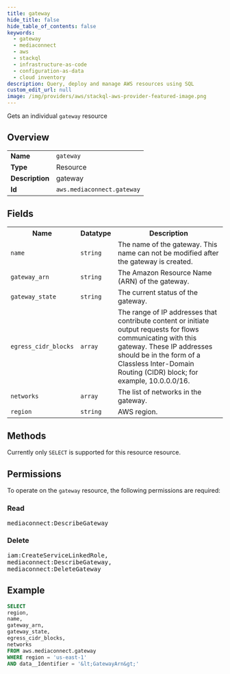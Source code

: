 ```yaml
---
title: gateway
hide_title: false
hide_table_of_contents: false
keywords:
  - gateway
  - mediaconnect
  - aws
  - stackql
  - infrastructure-as-code
  - configuration-as-data
  - cloud inventory
description: Query, deploy and manage AWS resources using SQL
custom_edit_url: null
image: /img/providers/aws/stackql-aws-provider-featured-image.png
---
```

Gets an individual <code>gateway</code> resource

## Overview
<table><tbody>
<tr><td><b>Name</b></td><td><code>gateway</code></td></tr>
<tr><td><b>Type</b></td><td>Resource</td></tr>
<tr><td><b>Description</b></td><td>gateway</td></tr>
<tr><td><b>Id</b></td><td><code>aws.mediaconnect.gateway</code></td></tr>
</tbody></table>

## Fields
<table><tbody>
<tr><th>Name</th><th>Datatype</th><th>Description</th></tr>
<tr><td><code>name</code></td><td><code>string</code></td><td>The name of the gateway. This name can not be modified after the gateway is created.</td></tr>
<tr><td><code>gateway_arn</code></td><td><code>string</code></td><td>The Amazon Resource Name (ARN) of the gateway.</td></tr>
<tr><td><code>gateway_state</code></td><td><code>string</code></td><td>The current status of the gateway.</td></tr>
<tr><td><code>egress_cidr_blocks</code></td><td><code>array</code></td><td>The range of IP addresses that contribute content or initiate output requests for flows communicating with this gateway. These IP addresses should be in the form of a Classless Inter-Domain Routing (CIDR) block; for example, 10.0.0.0&#x2F;16.</td></tr>
<tr><td><code>networks</code></td><td><code>array</code></td><td>The list of networks in the gateway.</td></tr>
<tr><td><code>region</code></td><td><code>string</code></td><td>AWS region.</td></tr>

</tbody></table>

## Methods
Currently only <code>SELECT</code> is supported for this resource resource.

## Permissions

To operate on the <code>gateway</code> resource, the following permissions are required:

### Read
<pre>
mediaconnect:DescribeGateway</pre>

### Delete
<pre>
iam:CreateServiceLinkedRole,
mediaconnect:DescribeGateway,
mediaconnect:DeleteGateway</pre>


## Example
```sql
SELECT
region,
name,
gateway_arn,
gateway_state,
egress_cidr_blocks,
networks
FROM aws.mediaconnect.gateway
WHERE region = 'us-east-1'
AND data__Identifier = '&lt;GatewayArn&gt;'
```
